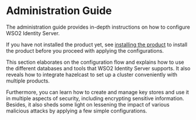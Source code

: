 # Administration Guide


The administration guide provides in-depth instructions on how to configure WSO2 Identity Server.

If you have not installed the product yet, see [installing the product](../../setup/installing-the-product) to install the product before you proceed with applying the configurations.

This section elaborates on the configuration flow and explains how to use the different databases and tools that WSO2 Identity Server supports. It also reveals how to integrate hazelcast to set up a cluster conveniently with multiple products.  

Furthermore, you can learn how to create and manage key stores and use it in multiple aspects of security, including encrypting sensitive information. Besides, it also sheds some light on lessening the impact of various malicious attacks by applying a few simple configurations. 

